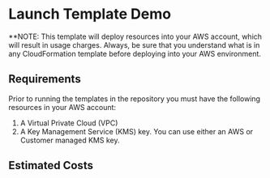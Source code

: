 # Launch Template Demo
**NOTE: This template will deploy resources into your AWS account, which will result in usage charges.  Always, be sure
that you understand what is in any CloudFormation template before deploying into your AWS environment.

## Requirements
Prior to running the templates in the repository you must have the following resources in your AWS account:
1. A Virtual Private Cloud (VPC)
2. A Key Management Service (KMS) key.  You can use either an AWS or Customer managed KMS key.

## Estimated Costs
